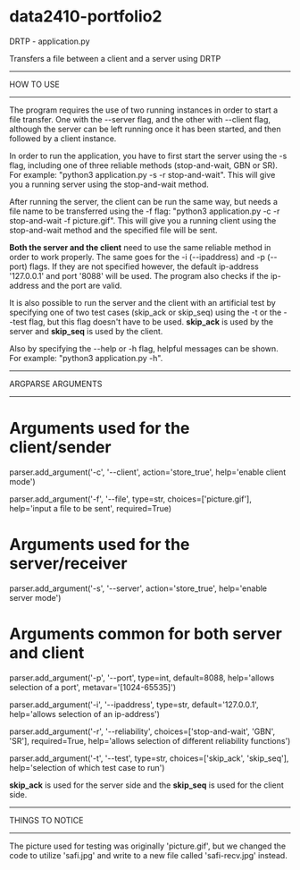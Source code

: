 # data2410-portfolio2

DRTP - application.py

Transfers a file between a client and a server using DRTP
		
**********
HOW TO USE
**********

The program requires the use of two running instances in order to start a file transfer.
One with the --server flag, and the other with --client flag, although the server
can be left running once it has been started, and then followed by a client instance.

In order to run the application, you have to first start the server using the -s flag,
including one of three reliable methods (stop-and-wait, GBN or SR).
For example: "python3 application.py -s -r stop-and-wait".
This will give you a running server using the stop-and-wait method.

After running the server, the client can be run the same way, but needs a file name to be transferred using the -f flag:
"python3 application.py -c -r stop-and-wait -f picture.gif". This will give you a running client using the
stop-and-wait method and the specified file will be sent.

**Both the server and the client** need to use the same reliable method in order to work properly.
The same goes for the -i (--ipaddress) and -p (--port) flags. If they are not specified however, the default
ip-address '127.0.0.1' and port '8088' will be used. The program also checks if the ip-address and the port are valid.

It is also possible to run the server and the client with an artificial test by specifying one of two test cases
(skip_ack or skip_seq) using the -t or the --test flag, but this flag doesn't have to be used.
**skip_ack** is used by the server and **skip_seq** is used by the client.

Also by specifying the --help or -h flag, helpful messages can be shown.
For example: "python3 application.py -h".

******************
ARGPARSE ARGUMENTS
******************

# Arguments used for the client/sender
parser.add_argument('-c', '--client', action='store_true', help='enable client mode')

parser.add_argument('-f', '--file', type=str, choices=['picture.gif'], help='input a file to be sent', required=True)
# Arguments used for the server/receiver
parser.add_argument('-s', '--server', action='store_true', help='enable server mode')
# Arguments common for both server and client
parser.add_argument('-p', '--port', type=int, default=8088, help='allows selection of a port', metavar='[1024-65535]')

parser.add_argument('-i', '--ipaddress', type=str, default='127.0.0.1', help='allows selection of an ip-address')

parser.add_argument('-r', '--reliability', choices=['stop-and-wait', 'GBN', 'SR'], required=True,
                    help='allows selection of different reliability functions')

parser.add_argument('-t', '--test', type=str, choices=['skip_ack', 'skip_seq'],
                    help='selection of which test case to run')

**skip_ack** is used for the server side and the **skip_seq** is used for the client side.

*****************
THINGS TO NOTICE
*****************

The picture used for testing was originally 'picture.gif', but we changed the code to utilize 'safi.jpg' and
write to a new file called 'safi-recv.jpg' instead.
